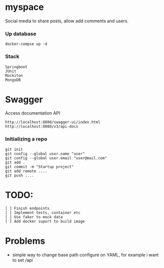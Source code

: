 # myspace
Social media to share posts, allow add comments and users.

### Up database

```
docker-compse up -d
```

### Stack
```
Springboot
JUnit
Mockiton
MongoDB
```

# Swagger

Access documentation API
```
http://localhost:8080/swagger-ui/index.html
http://localhost:8080/v3/api-docs
```

### Initializing a repo

```
git init
git config --global user.name "user"
git config --global user.email "user@mail.com"
git add .
git commit -m "Startup project"
git add remote ....
git push ....
```

# TODO:
```
[ ] Finish endpoints
[ ] Implement tests, container etc
[ ] Use faker to mock data
[ ] Add docker suport to build image
```

# Problems
- simple way to change base path configure on YAML, for example i want to set /api

